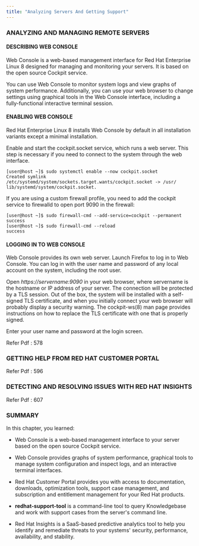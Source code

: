 ```yaml
---
title: "Analyzing Servers And Getting Support"
---
```


### ANALYZING AND MANAGING REMOTE SERVERS ###

#### DESCRIBING WEB CONSOLE ####

Web Console is a web-based management interface for Red Hat Enterprise Linux 8 designed for
managing and monitoring your servers. It is based on the open source Cockpit service.

You can use Web Console to monitor system logs and view graphs of system performance.
Additionally, you can use your web browser to change settings using graphical tools in the Web
Console interface, including a fully-functional interactive terminal session.

#### ENABLING WEB CONSOLE ####

Red Hat Enterprise Linux 8 installs Web Console by default in all installation variants except a
minimal installation.

Enable and start the cockpit.socket service, which runs a web server. This step is necessary if
you need to connect to the system through the web interface.

```
[user@host ~]$ sudo systemctl enable --now cockpit.socket
Created symlink /etc/systemd/system/sockets.target.wants/cockpit.socket -> /usr/
lib/systemd/system/cockpit.socket.
```

If you are using a custom firewall profile, you need to add the cockpit service to firewalld to
open port 9090 in the firewall:

```
[user@host ~]$ sudo firewall-cmd --add-service=cockpit --permanent
success
[user@host ~]$ sudo firewall-cmd --reload
success
```

#### LOGGING IN TO WEB CONSOLE ####

Web Console provides its own web server. Launch Firefox to log in to Web Console. You can log in
with the user name and password of any local account on the system, including the root user.

Open *https://servername:9090* in your web browser, where servername is the hostname
or IP address of your server. The connection will be protected by a TLS session. Out of the box,
the system will be installed with a self-signed TLS certificate, and when you initially connect your
web browser will probably display a security warning. The cockpit-ws(8) man page provides
instructions on how to replace the TLS certificate with one that is properly signed.

Enter your user name and password at the login screen.

Refer Pdf : 578

### GETTING HELP FROM RED HAT CUSTOMER PORTAL ###

Refer Pdf : 596

### DETECTING AND RESOLVING ISSUES WITH RED HAT INSIGHTS ###

Refer Pdf : 607

### SUMMARY ###

In this chapter, you learned:

- Web Console is a web-based management interface to your server based on the open source
Cockpit service.

- Web Console provides graphs of system performance, graphical tools to manage system
configuration and inspect logs, and an interactive terminal interfaces.

- Red Hat Customer Portal provides you with access to documentation, downloads, optimization
tools, support case management, and subscription and entitlement management for your
Red Hat products.

- **redhat-support-tool** is a command-line tool to query Knowledgebase and work with
support cases from the server's command line.

- Red Hat Insights is a SaaS-based predictive analytics tool to help you identify and remediate
threats to your systems' security, performance, availability, and stability.
